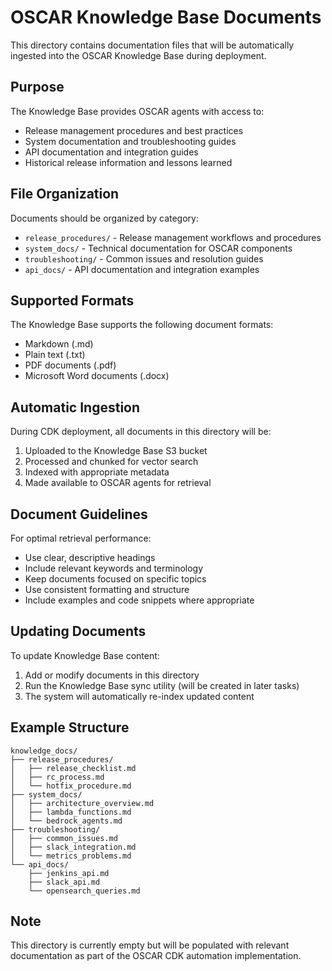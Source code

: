 # OSCAR Knowledge Base Documents

This directory contains documentation files that will be automatically ingested into the OSCAR Knowledge Base during deployment.

## Purpose

The Knowledge Base provides OSCAR agents with access to:
- Release management procedures and best practices
- System documentation and troubleshooting guides
- API documentation and integration guides
- Historical release information and lessons learned

## File Organization

Documents should be organized by category:
- `release_procedures/` - Release management workflows and procedures
- `system_docs/` - Technical documentation for OSCAR components
- `troubleshooting/` - Common issues and resolution guides
- `api_docs/` - API documentation and integration examples

## Supported Formats

The Knowledge Base supports the following document formats:
- Markdown (.md)
- Plain text (.txt)
- PDF documents (.pdf)
- Microsoft Word documents (.docx)

## Automatic Ingestion

During CDK deployment, all documents in this directory will be:
1. Uploaded to the Knowledge Base S3 bucket
2. Processed and chunked for vector search
3. Indexed with appropriate metadata
4. Made available to OSCAR agents for retrieval

## Document Guidelines

For optimal retrieval performance:
- Use clear, descriptive headings
- Include relevant keywords and terminology
- Keep documents focused on specific topics
- Use consistent formatting and structure
- Include examples and code snippets where appropriate

## Updating Documents

To update Knowledge Base content:
1. Add or modify documents in this directory
2. Run the Knowledge Base sync utility (will be created in later tasks)
3. The system will automatically re-index updated content

## Example Structure

```
knowledge_docs/
├── release_procedures/
│   ├── release_checklist.md
│   ├── rc_process.md
│   └── hotfix_procedure.md
├── system_docs/
│   ├── architecture_overview.md
│   ├── lambda_functions.md
│   └── bedrock_agents.md
├── troubleshooting/
│   ├── common_issues.md
│   ├── slack_integration.md
│   └── metrics_problems.md
└── api_docs/
    ├── jenkins_api.md
    ├── slack_api.md
    └── opensearch_queries.md
```

## Note

This directory is currently empty but will be populated with relevant documentation as part of the OSCAR CDK automation implementation.